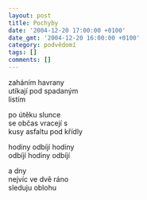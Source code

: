 ```yaml
---
layout: post
title: Pochyby
date: '2004-12-20 17:00:00 +0100'
date_gmt: '2004-12-20 16:00:00 +0100'
category: podvědomí
tags: []
comments: []
---
```


<p>zaháním havrany<br>utíkají pod spadaným<br>listím</p>
<p>po útěku slunce<br>se občas vracejí s<br>kusy asfaltu pod křídly</p>
<p>hodiny odbíjí hodiny<br>odbíjí hodiny odbíjí</p>
<p>a dny<br>nejvíc ve dvě ráno<br>sleduju oblohu</p>
